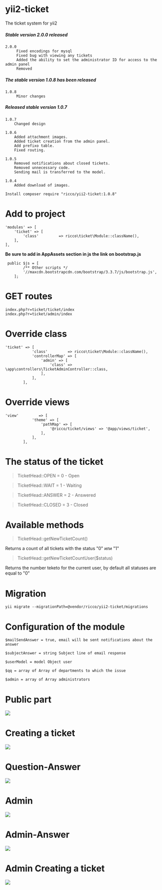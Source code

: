 # yii2-ticket
The ticket system for yii2

##### Stable version 2.0.0 released
```
2.0.0
     Fixed encodings for mysql
     Fixed bug with viewing any tickets
     Added the ability to set the administrator ID for access to the admin panel
     Removed
```

##### The stable version 1.0.8 has been released
```
1.0.8
     Minor changes
```

##### Released stable version 1.0.7
```
1.0.7
    Changed design

1.0.6
    Added attachment images.
    Added ticket creation from the admin panel.
    Add prefixo table.
    Fixed routing.

1.0.5
    Removed notifications about closed tickets.
    Removed unnecessary code.
    Sending mail is transferred to the model.

1.0.4
    Added download of images.

```

```
Install composer require "ricco/yii2-ticket:1.0.8"
```

# Add to project
```
'modules' => [
    'ticket' => [
        'class'         => ricco\ticket\Module::className(),
    ],
],
```
**Be sure to add in AppAssets section in js the link on bootstrap.js**
```
 public $js = [
        /** Other scripts */
        '//maxcdn.bootstrapcdn.com/bootstrap/3.3.7/js/bootstrap.js',
    ];
```

# GET routes
```
index.php?r=ticket/ticket/index
index.php?r=ticket/admin/index
```

# Override class
```
'ticket' => [
            'class'         => ricco\ticket\Module::className(),
            'controllerMap' => [
                'admin' => [
                    'class' => \app\controllers\TicketAdminController::class,
                ],
            ],
        ],
```
# Override views
```
'view'         => [
            'theme' => [
                'pathMap' => [
                    '@ricco/ticket/views' => '@app/views/ticket',
                ],
            ],
        ],
```

# The status of the ticket
> TicketHead::OPEN = 0 - Open

> TicketHead::WAIT = 1 - Waiting

> TicketHead::ANSWER = 2 - Answered

> TicketHead::CLOSED = 3 - Closed

# Available methods

> TicketHead::getNewTicketCount()

Returns a count of all tickets with the status "0" или "1"

> TicketHead::getNewTicketCountUser($status)

Returns the number teketo for the current user, by default all statuses are equal to "0"

# Migration
```
yii migrate --migrationPath=@vendor/ricco/yii2-ticket/migrations
```

# Configuration of the module
```
$mailSendAnswer = true, email will be sent notifications about the answer

$subjectAnswer = string Subject line of email response

$userModel = model Object user

$qq = array of Array of departments to which the issue

$admin = array of Array administrators
```

# Public part
![](http://i.imgur.com/AAptr3g.png)

# Creating a ticket
![](http://i.imgur.com/D07htEF.png)

# Question-Answer
![](http://i.imgur.com/BkFcjJ2.png)

# Admin
![](http://i.imgur.com/r6veOiH.png)
# Admin-Answer
![](http://i.imgur.com/HMrZFZu.png)
# Admin Creating a ticket
![](http://i.imgur.com/KtT3oeP.png)